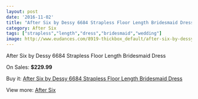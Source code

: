 ```yaml
---
layout: post
date: '2016-11-02'
title: "After Six by Dessy 6684 Strapless Floor Length Bridesmaid Dress"
category: After Six
tags: ["strapless","length","dress","bridesmaid","wedding"]
image: http://www.eudances.com/8919-thickbox_default/after-six-by-dessy-6684-strapless-floor-length-bridesmaid-dress.jpg
---
```

After Six by Dessy 6684 Strapless Floor Length Bridesmaid Dress

On Sales: **$229.99**
<a href="https://www.eudances.com/en/after-six/3000-after-six-by-dessy-6684-strapless-floor-length-bridesmaid-dress.html"><amp-img layout="responsive" width="600" height="600" src="//www.eudances.com/8919-thickbox_default/after-six-by-dessy-6684-strapless-floor-length-bridesmaid-dress.jpg" alt="After Six by Dessy 6684 Strapless Floor Length Bridesmaid Dress 0" /></a>
<a href="https://www.eudances.com/en/after-six/3000-after-six-by-dessy-6684-strapless-floor-length-bridesmaid-dress.html"><amp-img layout="responsive" width="600" height="600" src="//www.eudances.com/8920-thickbox_default/after-six-by-dessy-6684-strapless-floor-length-bridesmaid-dress.jpg" alt="After Six by Dessy 6684 Strapless Floor Length Bridesmaid Dress 1" /></a>
<a href="https://www.eudances.com/en/after-six/3000-after-six-by-dessy-6684-strapless-floor-length-bridesmaid-dress.html"><amp-img layout="responsive" width="600" height="600" src="//www.eudances.com/8921-thickbox_default/after-six-by-dessy-6684-strapless-floor-length-bridesmaid-dress.jpg" alt="After Six by Dessy 6684 Strapless Floor Length Bridesmaid Dress 2" /></a>
<a href="https://www.eudances.com/en/after-six/3000-after-six-by-dessy-6684-strapless-floor-length-bridesmaid-dress.html"><amp-img layout="responsive" width="600" height="600" src="//www.eudances.com/8922-thickbox_default/after-six-by-dessy-6684-strapless-floor-length-bridesmaid-dress.jpg" alt="After Six by Dessy 6684 Strapless Floor Length Bridesmaid Dress 3" /></a>

Buy it: [After Six by Dessy 6684 Strapless Floor Length Bridesmaid Dress](https://www.eudances.com/en/after-six/3000-after-six-by-dessy-6684-strapless-floor-length-bridesmaid-dress.html "After Six by Dessy 6684 Strapless Floor Length Bridesmaid Dress")

View more: [After Six](https://www.eudances.com/en/50-after-six "After Six")